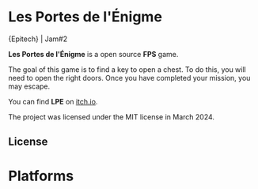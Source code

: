 # Les Portes de l'Énigme

{Epitech} | Jam#2

**Les Portes de l'Énigme** is a open source **FPS** game.

The goal of this game is to find a key to open a chest. To do this, you will need to open the right doors. Once you have completed your mission, you may escape.

You can find **LPE** on [itch.io](https://octavinavarro.itch.io/midnight-scenes-a-safe-place).

The project was licensed under the MIT license in March 2024.

## License
# Platforms
